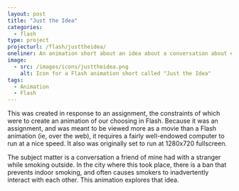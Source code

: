 ```yaml
---
layout: post
title: "Just the Idea"
categories:
  - flash
type: project
projecturl: /flash/justtheidea/
oneliner: An animation short about an idea about a conversation about everything, had while smoking while talking about something else.
image: 
  - src: /images/icons/justtheidea.png
    alt: Icon for a Flash animation short called "Just the Idea"
tags:
  - Animation
  - Flash
---
```


This was created in response to an assignment, the constraints of which
were to create an animation of our choosing in Flash. Because it was an
assignment, and was meant to be viewed more as a movie than a Flash
animation (ie, over the web), it requires a fairly well-endowed computer
to run at a nice speed. It also was originally set to run at 1280x720
fullscreen.

The subject matter is a conversation a friend of mine had with a
stranger while smoking outside. In the city where this took place, there
is a ban that prevents indoor smoking, and often causes smokers to
inadvertently interact with each other. This animation explores that
idea.
